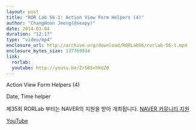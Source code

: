 ```yaml
---
layout: post
title: "ROR Lab 56-1: Action View Form Helpers (4)"
author: "ChangHoon Jeong(@seapy)"
date: 2014-03-04
duration: "12:17"
type: "video/mp4"
enclosure_url: http://archive.org/download/RORLab56/rorlab-56-1.mp4
enclosure_bytes_size: 137769934
link:
  rorlab: 
  youtube: http://youtu.be/Zr5B5nhkUZ0
---
```


<p>Action View Form Helpers (4)</p>

<p>Date, Time helper</p>

<p>제35회 RORLab 부터는 NAVER의 지원을 받아 개최됩니다. <a href="http://developer.naver.com/wiki/pages/Community">NAVER 커뮤니티 지원</a></p>

<div class="btn-group">
  <a class="btn btn-default btn-xs" href="{{ page.link.youtube }}">YouTube</a>
</div>